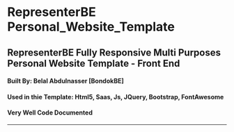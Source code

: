# RepresenterBE Personal_Website_Template
## RepresenterBE Fully Responsive Multi Purposes Personal Website Template - Front End
#### Built By: Belal Abdulnasser [BondokBE]
#### Used in thie Template: Html5, Saas, Js, JQuery, Bootstrap, FontAwesome
#### Very Well Code Documented
-----------
